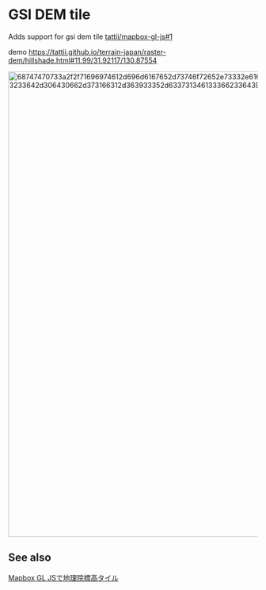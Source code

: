 # GSI DEM tile
Adds support for gsi dem tile [tattii/mapbox-gl-js#1](https://github.com/tattii/mapbox-gl-js/pull/1)

demo https://tattii.github.io/terrain-japan/raster-dem/hillshade.html#11.99/31.92117/130.87554

<img width="939" alt="68747470733a2f2f71696974612d696d6167652d73746f72652e73332e616d617a6f6e6177732e636f6d2f302f3130333735352f62633761623233642d306430662d373166312d363933352d6337313461333662336439312e706e67" src="https://user-images.githubusercontent.com/2247489/50495273-79a2c680-0a6b-11e9-9680-561f7f150deb.png">


## See also
[Mapbox GL JSで地理院標高タイル](https://qiita.com/tattii88/items/3d88907c7116d1aeb028)
